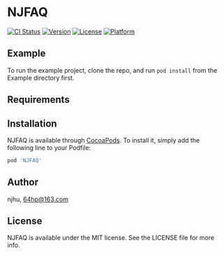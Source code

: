 # NJFAQ

[![CI Status](https://img.shields.io/travis/njhu/NJFAQ.svg?style=flat)](https://travis-ci.org/njhu/NJFAQ)
[![Version](https://img.shields.io/cocoapods/v/NJFAQ.svg?style=flat)](https://cocoapods.org/pods/NJFAQ)
[![License](https://img.shields.io/cocoapods/l/NJFAQ.svg?style=flat)](https://cocoapods.org/pods/NJFAQ)
[![Platform](https://img.shields.io/cocoapods/p/NJFAQ.svg?style=flat)](https://cocoapods.org/pods/NJFAQ)

## Example

To run the example project, clone the repo, and run `pod install` from the Example directory first.

## Requirements

## Installation

NJFAQ is available through [CocoaPods](https://cocoapods.org). To install
it, simply add the following line to your Podfile:

```ruby
pod 'NJFAQ'
```

## Author

njhu, 64hp@163.com

## License

NJFAQ is available under the MIT license. See the LICENSE file for more info.
